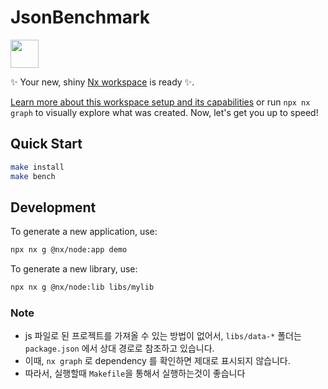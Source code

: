 # JsonBenchmark

<a alt="Nx logo" href="https://nx.dev" target="_blank" rel="noreferrer"><img src="https://raw.githubusercontent.com/nrwl/nx/master/images/nx-logo.png" width="45"></a>

✨ Your new, shiny [Nx workspace](https://nx.dev) is ready ✨.

[Learn more about this workspace setup and its capabilities](https://nx.dev/nx-api/node?utm_source=nx_project&amp;utm_medium=readme&amp;utm_campaign=nx_projects) or run `npx nx graph` to visually explore what was created. Now, let's get you up to speed!

## Quick Start

```sh
make install
make bench
```

## Development

To generate a new application, use:

```sh
npx nx g @nx/node:app demo
```

To generate a new library, use:

```sh
npx nx g @nx/node:lib libs/mylib
```

### Note
- js 파일로 된 프로젝트를 가져올 수 있는 방법이 없어서, `libs/data-*` 폴더는 `package.json` 에서 상대 경로로 참조하고 있습니다.
- 이때, `nx graph` 로 dependency 를 확인하면 제대로 표시되지 않습니다.
- 따라서, 실행할때 `Makefile`을 통해서 실행하는것이 좋습니다
